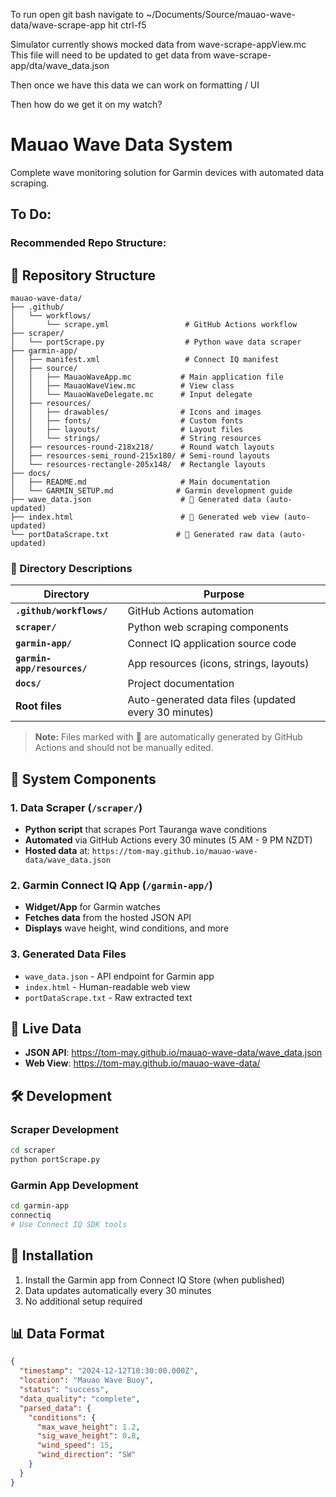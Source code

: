 To run open git bash
navigate to ~/Documents/Source/mauao-wave-data/wave-scrape-app
hit ctrl-f5

Simulator currently shows mocked data from wave-scrape-appView.mc 
This file will need to be updated to get data from wave-scrape-app/dta/wave_data.json

Then once we have this data we can work on formatting / UI

Then how do we get it on my watch?

# Mauao Wave Data System

Complete wave monitoring solution for Garmin devices with automated data scraping.

## To Do:
### Recommended Repo Structure:
## 📁 Repository Structure

```
mauao-wave-data/
├── .github/
│   └── workflows/
│       └── scrape.yml                 # GitHub Actions workflow
├── scraper/
│   └── portScrape.py                  # Python wave data scraper
├── garmin-app/
│   ├── manifest.xml                   # Connect IQ manifest
│   ├── source/
│   │   ├── MauaoWaveApp.mc           # Main application file
│   │   ├── MauaoWaveView.mc          # View class
│   │   └── MauaoWaveDelegate.mc      # Input delegate
│   ├── resources/
│   │   ├── drawables/                # Icons and images
│   │   ├── fonts/                    # Custom fonts
│   │   ├── layouts/                  # Layout files
│   │   └── strings/                  # String resources
│   ├── resources-round-218x218/      # Round watch layouts
│   ├── resources-semi_round-215x180/ # Semi-round layouts
│   └── resources-rectangle-205x148/  # Rectangle layouts
├── docs/
│   ├── README.md                     # Main documentation
│   └── GARMIN_SETUP.md              # Garmin development guide
├── wave_data.json                    # 🤖 Generated data (auto-updated)
├── index.html                        # 🤖 Generated web view (auto-updated)
└── portDataScrape.txt               # 🤖 Generated raw data (auto-updated)
```

### 📂 Directory Descriptions

| Directory | Purpose |
|-----------|---------|
| **`.github/workflows/`** | GitHub Actions automation |
| **`scraper/`** | Python web scraping components |
| **`garmin-app/`** | Connect IQ application source code |
| **`garmin-app/resources/`** | App resources (icons, strings, layouts) |
| **`docs/`** | Project documentation |
| **Root files** | Auto-generated data files (updated every 30 minutes) |

> **Note:** Files marked with 🤖 are automatically generated by GitHub Actions and should not be manually edited.

## 🌊 System Components

### 1. Data Scraper (`/scraper/`)
- **Python script** that scrapes Port Tauranga wave conditions
- **Automated** via GitHub Actions every 30 minutes (5 AM - 9 PM NZDT)
- **Hosted data** at: `https://tom-may.github.io/mauao-wave-data/wave_data.json`

### 2. Garmin Connect IQ App (`/garmin-app/`)
- **Widget/App** for Garmin watches
- **Fetches data** from the hosted JSON API
- **Displays** wave height, wind conditions, and more

### 3. Generated Data Files
- `wave_data.json` - API endpoint for Garmin app
- `index.html` - Human-readable web view
- `portDataScrape.txt` - Raw extracted text

## 🔗 Live Data
- **JSON API**: https://tom-may.github.io/mauao-wave-data/wave_data.json
- **Web View**: https://tom-may.github.io/mauao-wave-data/

## 🛠️ Development

### Scraper Development
```bash
cd scraper
python portScrape.py
```

### Garmin App Development
```bash
cd garmin-app
connectiq
# Use Connect IQ SDK tools
```

## 📱 Installation
1. Install the Garmin app from Connect IQ Store (when published)
2. Data updates automatically every 30 minutes
3. No additional setup required

## 📊 Data Format
```json
{
  "timestamp": "2024-12-12T10:30:00.000Z",
  "location": "Mauao Wave Buoy",
  "status": "success",
  "data_quality": "complete",
  "parsed_data": {
    "conditions": {
      "max_wave_height": 1.2,
      "sig_wave_height": 0.8,
      "wind_speed": 15,
      "wind_direction": "SW"
    }
  }
}
```
